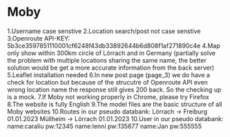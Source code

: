 # Moby
1.Username case senstive 
2.Location search/post not case senstive
3.Openroute API-KEY: 5b3ce3597851110001cf6248f43db33892644b6d808f1af271890c4e
4.Map only show within 300km circle of Lörrach and in Germany (partially solve the problem with multiple locations sharing the same name, the better solution would be get a more accurate information from the back server)
5.Leaflet installation needed
6.In new post page (page_3) we do have a check for location but because of the strucutre of Openroute API even wrong location name the response still gives 200 back. So the checking up is a mock.
7.If Moby not working properly in Chrome, please try Firefox
8.The website is fully English
9.The model files are the basic structure of all Moby websites
10.Routes in our pseudo databank: 
    Lörrach -> Freiburg 01.01.2023
    Müllheim -> Lörrach 01.01.2023
10.User in our pseudo databank: 
    name:caraliu
    pw:12345
    name:lenni
    pw:135677
    name:Jan
    pw:555555